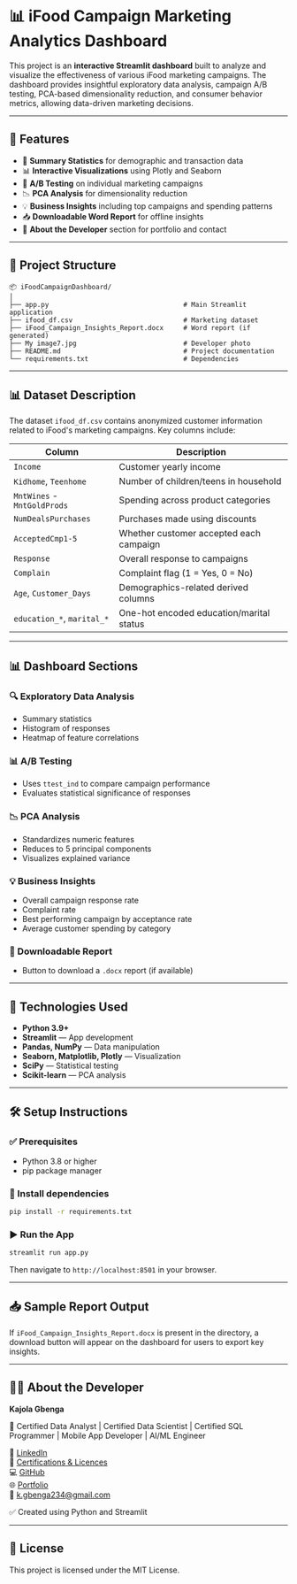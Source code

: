 
# 📊 iFood Campaign Marketing Analytics Dashboard

This project is an **interactive Streamlit dashboard** built to analyze and visualize the effectiveness of various iFood marketing campaigns. The dashboard provides insightful exploratory data analysis, campaign A/B testing, PCA-based dimensionality reduction, and consumer behavior metrics, allowing data-driven marketing decisions.

---

## 🚀 Features

- 🧮 **Summary Statistics** for demographic and transaction data
- 📊 **Interactive Visualizations** using Plotly and Seaborn
- 🧪 **A/B Testing** on individual marketing campaigns
- 📉 **PCA Analysis** for dimensionality reduction
- 💡 **Business Insights** including top campaigns and spending patterns
- 📥 **Downloadable Word Report** for offline insights
- 👤 **About the Developer** section for portfolio and contact

---

## 📁 Project Structure

```
📦 iFoodCampaignDashboard/
│
├── app.py                                  # Main Streamlit application
├── ifood_df.csv                            # Marketing dataset
├── iFood_Campaign_Insights_Report.docx     # Word report (if generated)
├── My image7.jpg                           # Developer photo
├── README.md                               # Project documentation
└── requirements.txt                        # Dependencies
```

---

## 📊 Dataset Description

The dataset `ifood_df.csv` contains anonymized customer information related to iFood's marketing campaigns. Key columns include:

| Column                        | Description                                      |
|------------------------------ |--------------------------------------------------|
| `Income`                      | Customer yearly income                           |
| `Kidhome`, `Teenhome`         | Number of children/teens in household            |
| `MntWines` - `MntGoldProds`   | Spending across product categories               |
| `NumDealsPurchases`           | Purchases made using discounts                   |
| `AcceptedCmp1-5`              | Whether customer accepted each campaign          |
| `Response`                    | Overall response to campaigns                    |
| `Complain`                    | Complaint flag (1 = Yes, 0 = No)                 |
| `Age`, `Customer_Days`        | Demographics-related derived columns             |
| `education_*`, `marital_*`    | One-hot encoded education/marital status         |

---

## 📊 Dashboard Sections

### 🔍 Exploratory Data Analysis
- Summary statistics
- Histogram of responses
- Heatmap of feature correlations

### 📊 A/B Testing
- Uses `ttest_ind` to compare campaign performance
- Evaluates statistical significance of responses

### 📉 PCA Analysis
- Standardizes numeric features
- Reduces to 5 principal components
- Visualizes explained variance

### 💡 Business Insights
- Overall campaign response rate
- Complaint rate
- Best performing campaign by acceptance rate
- Average customer spending by category

### 📄 Downloadable Report
- Button to download a `.docx` report (if available)

---

## 🧰 Technologies Used

- **Python 3.9+**
- **Streamlit** — App development
- **Pandas, NumPy** — Data manipulation
- **Seaborn, Matplotlib, Plotly** — Visualization
- **SciPy** — Statistical testing
- **Scikit-learn** — PCA analysis

---

## 🛠️ Setup Instructions

### ✅ Prerequisites
- Python 3.8 or higher
- pip package manager

### 🧪 Install dependencies

```bash
pip install -r requirements.txt
```

### ▶️ Run the App

```bash
streamlit run app.py
```

Then navigate to `http://localhost:8501` in your browser.

---

## 📥 Sample Report Output

If `iFood_Campaign_Insights_Report.docx` is present in the directory, a download button will appear on the dashboard for users to export key insights.

---

## 👨‍💻 About the Developer

**Kajola Gbenga**

📇 Certified Data Analyst | Certified Data Scientist | Certified SQL Programmer | Mobile App Developer | AI/ML Engineer  

🔗 [LinkedIn](https://www.linkedin.com/in/kajolagbenga)  
📜 [Certifications & Licences](https://www.datacamp.com/portfolio/kgbenga234)  
💻 [GitHub](https://github.com/prodigy234)  
🌐 [Portfolio](https://kajolagbenga.netlify.app/)  
📧 k.gbenga234@gmail.com  

✅ Created using Python and Streamlit

---

## 📄 License

This project is licensed under the MIT License.
